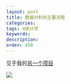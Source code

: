 ```yaml
---
layout: post
title: 数据分析的主要流程
categories:
tags: 4统计学
keywords:
description:
order: 450
---
```


见于我的[另一个项目](http://www.guofei.site/StatisticsBlog)  

<img src='http://www.guofei.site/StatisticsBlog/overview.files/image001.png'>
